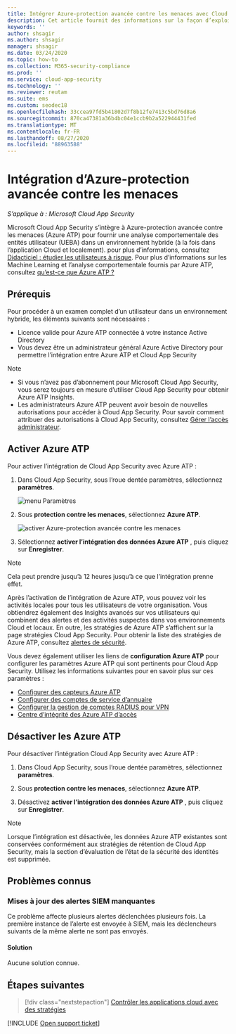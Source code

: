 ```yaml
---
title: Intégrer Azure-protection avancée contre les menaces avec Cloud App Security
description: Cet article fournit des informations sur la façon d’exploiter Azure Advanced Threat Protection Insights dans Cloud App Security pour la détection hybride des risques.
keywords: ''
author: shsagir
ms.author: shsagir
manager: shsagir
ms.date: 03/24/2020
ms.topic: how-to
ms.collection: M365-security-compliance
ms.prod: ''
ms.service: cloud-app-security
ms.technology: ''
ms.reviewer: reutam
ms.suite: ems
ms.custom: seodec18
ms.openlocfilehash: 33ccea97fd5b41802d7f8b12fe7413c5bd76d8a6
ms.sourcegitcommit: 870ca47381a36b4bc04e1ccb9b2a522944431fed
ms.translationtype: MT
ms.contentlocale: fr-FR
ms.lasthandoff: 08/27/2020
ms.locfileid: "88963588"
---
```

# <a name="azure-advanced-threat-protection-integration"></a>Intégration d’Azure-protection avancée contre les menaces

*S’applique à : Microsoft Cloud App Security*

Microsoft Cloud App Security s’intègre à Azure-protection avancée contre les menaces (Azure ATP) pour fournir une analyse comportementale des entités utilisateur (UEBA) dans un environnement hybride (à la fois dans l’application Cloud et localement). pour plus d’informations, consultez [Didacticiel : étudier les utilisateurs à risque](tutorial-ueba.md). Pour plus d’informations sur les Machine Learning et l’analyse comportementale fournis par Azure ATP, consultez [qu’est-ce que Azure ATP ?](/azure-advanced-threat-protection/what-is-atp)

## <a name="prerequisites"></a>Prérequis

Pour procéder à un examen complet d’un utilisateur dans un environnement hybride, les éléments suivants sont nécessaires :

- Licence valide pour Azure ATP connectée à votre instance Active Directory
- Vous devez être un administrateur général Azure Active Directory pour permettre l’intégration entre Azure ATP et Cloud App Security

> [!NOTE]
>
> - Si vous n’avez pas d’abonnement pour Microsoft Cloud App Security, vous serez toujours en mesure d’utiliser Cloud App Security pour obtenir Azure ATP Insights.
> - Les administrateurs Azure ATP peuvent avoir besoin de nouvelles autorisations pour accéder à Cloud App Security. Pour savoir comment attribuer des autorisations à Cloud App Security, consultez [Gérer l’accès administrateur](manage-admins.md).

## <a name="enable-azure-atp"></a>Activer Azure ATP

Pour activer l’intégration de Cloud App Security avec Azure ATP :

1. Dans Cloud App Security, sous l’roue dentée paramètres, sélectionnez **paramètres**.

    ![menu Paramètres](media/azip-system-settings.png)

1. Sous **protection contre les menaces**, sélectionnez **Azure ATP**.

    ![activer Azure-protection avancée contre les menaces](media/aatp-integration.png)

1. Sélectionnez **activer l’intégration des données Azure ATP** , puis cliquez sur **Enregistrer**.

> [!NOTE]
> Cela peut prendre jusqu’à 12 heures jusqu’à ce que l’intégration prenne effet.

Après l’activation de l’intégration de Azure ATP, vous pouvez voir les activités locales pour tous les utilisateurs de votre organisation. Vous obtiendrez également des Insights avancés sur vos utilisateurs qui combinent des alertes et des activités suspectes dans vos environnements Cloud et locaux. En outre, les stratégies de Azure ATP s’affichent sur la page stratégies Cloud App Security. Pour obtenir la liste des stratégies de Azure ATP, consultez [alertes de sécurité](/azure-advanced-threat-protection/suspicious-activity-guide).

Vous devez également utiliser les liens de **configuration Azure ATP** pour configurer les paramètres Azure ATP qui sont pertinents pour Cloud App Security. Utilisez les informations suivantes pour en savoir plus sur ces paramètres :

- [Configurer des capteurs Azure ATP](/azure-advanced-threat-protection/install-atp-step5)
- [Configurer des comptes de service d’annuaire](/azure-advanced-threat-protection/install-atp-step2)
- [Configurer la gestion de comptes RADIUS pour VPN](/azure-advanced-threat-protection/install-atp-step6-vpn)
- [Centre d’intégrité des Azure ATP d’accès](/azure-advanced-threat-protection/atp-health-center)

## <a name="disable-azure-atp"></a>Désactiver les Azure ATP

Pour désactiver l’intégration Cloud App Security avec Azure ATP :

1. Dans Cloud App Security, sous l’roue dentée paramètres, sélectionnez **paramètres**.

1. Sous **protection contre les menaces**, sélectionnez **Azure ATP**.

1. Désactivez **activer l’intégration des données Azure ATP** , puis cliquez sur **Enregistrer**.

> [!NOTE]
> Lorsque l’intégration est désactivée, les données Azure ATP existantes sont conservées conformément aux stratégies de rétention de Cloud App Security, mais la section d’évaluation de l’état de la sécurité des identités est supprimée.

## <a name="known-issues"></a>Problèmes connus

### <a name="missing-siem-alert-updates"></a>Mises à jour des alertes SIEM manquantes

Ce problème affecte plusieurs alertes déclenchées plusieurs fois. La première instance de l’alerte est envoyée à SIEM, mais les déclencheurs suivants de la même alerte ne sont pas envoyés.

#### <a name="resolution"></a>Solution

Aucune solution connue.

## <a name="next-steps"></a>Étapes suivantes

> [!div class="nextstepaction"]
> [Contrôler les applications cloud avec des stratégies](control-cloud-apps-with-policies.md)

[!INCLUDE [Open support ticket](includes/support.md)]